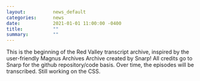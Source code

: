 ```yaml
---
layout:          news_default
categories:      news
date:            2021-01-01 11:00:00 -0400
title:           ""
summary:         ""
---
```


This is the beginning of the Red Valley transcript archive, inspired by the user-friendly Magnus Archives Archive created by Snarp! All credits go to Snarp for the github repository/code basis. Over time, the episodes will be transcribed. Still working on the CSS.
